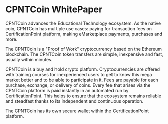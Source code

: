 # CPNTCoin WhitePaper
CPNTCoin advances the Educational Technology ecosystem. As the native coin, CPNTCoin has multiple use cases: paying for transaction fees on CertificationPoint platform, making eMarketplace payments, purchases and more. 

 The CPNTCoin is a "Proof of Work" cryptocurrency based on the Ethereum blockchain. The CPNTCoin token transfers are simple, inexpensive and fast, usually within minutes. 

 CPNTCoin is a buy and hold crypto platform. Cryptocurrencies are offered with training courses for inexperienced users to get to know this mega market better and to be able to participate in it. Fees are payable for each purchase, exchange, or delivery of coins. Every fee that arises via the CPNTCoin platform is paid instantly in an automated run by CertificationPoint. This helps to ensure that the ecosystem remains reliable and steadfast thanks to its independent and continuous operation. 

 The CPNTCoin has its own secure wallet within the CertificationPoint platform.
